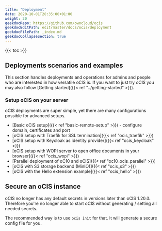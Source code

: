 ```yaml
---
title: "Deployment"
date: 2020-10-01T20:35:00+01:00
weight: 20
geekdocRepo: https://github.com/owncloud/ocis
geekdocEditPath: edit/master/docs/ocis/deployment
geekdocFilePath: _index.md
geekdocCollapseSection: true
---
```


{{< toc >}}

## Deployments scenarios and examples
This section handles deployments and operations for admins and people who are interested in how versatile oCIS is. If you want to just try oCIS you may also follow [Getting started]({{< ref "../getting-started" >}}).

### Setup oCIS on your server
oCIS deployments are super simple, yet there are many configurations possible for advanced setups.

- [Basic oCIS setup]({{< ref "basic-remote-setup" >}}) - configure domain, certificates and port
- [oCIS setup with Traefik for SSL termination]({{< ref "ocis_traefik" >}})
- [oCIS setup with Keycloak as identity provider]({{< ref "ocis_keycloak" >}})
- [oCIS setup with WOPI server to open office documents in your browser]({{< ref "ocis_wopi" >}})
- [Parallel deployment of oC10 and oCIS]({{< ref "oc10_ocis_parallel" >}})
- [oCIS with S3 storage backend (MinIO)]({{< ref "ocis_s3" >}})
- [oCIS with the Hello extension example]({{< ref "ocis_hello" >}})


## Secure an oCIS instance

oCIS no longer has any default secrets in versions later than oCIS 1.20.0. Therefore you're no
longer able to start oCIS without generating / setting all needed secrets.

The recommended way is to use `ocis init` for that. It will generate a secure config file for you.
